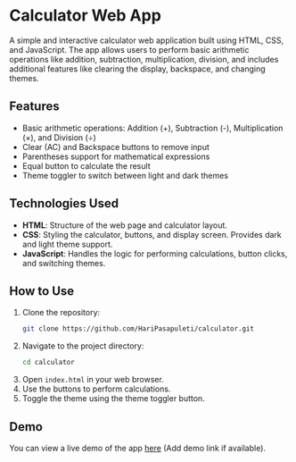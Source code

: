 # Calculator Web App

A simple and interactive calculator web application built using HTML, CSS, and JavaScript. The app allows users to perform basic arithmetic operations like addition, subtraction, multiplication, division, and includes additional features like clearing the display, backspace, and changing themes.

## Features
- Basic arithmetic operations: Addition (+), Subtraction (-), Multiplication (×), and Division (÷)
- Clear (AC) and Backspace buttons to remove input
- Parentheses support for mathematical expressions
- Equal button to calculate the result
- Theme toggler to switch between light and dark themes

## Technologies Used
- **HTML**: Structure of the web page and calculator layout.
- **CSS**: Styling the calculator, buttons, and display screen. Provides dark and light theme support.
- **JavaScript**: Handles the logic for performing calculations, button clicks, and switching themes.

## How to Use
1. Clone the repository:
    ```bash
    git clone https://github.com/HariPasapuleti/calculator.git
    ```
2. Navigate to the project directory:
    ```bash
    cd calculator
    ```
3. Open `index.html` in your web browser.
4. Use the buttons to perform calculations.
5. Toggle the theme using the theme toggler button.

## Demo
You can view a live demo of the app [here](#) (Add demo link if available).

